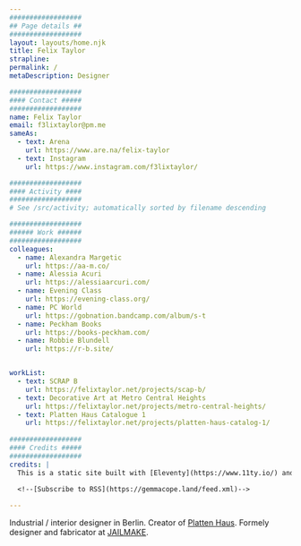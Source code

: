 ```yaml
---
##################
## Page details ##
##################
layout: layouts/home.njk
title: Felix Taylor
strapline: 
permalink: /
metaDescription: Designer

##################
#### Contact #####
##################
name: Felix Taylor
email: f3lixtaylor@pm.me
sameAs:
  - text: Arena
    url: https://www.are.na/felix-taylor
  - text: Instagram
    url: https://www.instagram.com/f3lixtaylor/

##################
#### Activity ####
##################
# See /src/activity; automatically sorted by filename descending

##################
###### Work ######
##################
colleagues:
  - name: Alexandra Margetic
    url: https://aa-m.co/
  - name: Alessia Acuri 
    url: https://alessiaarcuri.com/
  - name: Evening Class
    url: https://evening-class.org/
  - name: PC World
    url: https://gobnation.bandcamp.com/album/s-t
  - name: Peckham Books
    url: https://books-peckham.com/
  - name: Robbie Blundell
    url: https://r-b.site/


workList:
  - text: SCRAP B
    url: https://felixtaylor.net/projects/scap-b/
  - text: Decorative Art at Metro Central Heights
    url: https://felixtaylor.net/projects/metro-central-heights/
  - text: Platten Haus Catalogue 1
    url: https://felixtaylor.net/projects/platten-haus-catalog-1/
    
##################
#### Credits #####
##################
credits: |
  This is a static site built with [Eleventy](https://www.11ty.io/) and [Arena](https://www.are.na/) by Piper Haywood. If you’re interested, you can check out the [Github repo](https://github.com/GemCopeland/personal-website). Your data isn’t collected when using this site.

  <!--[Subscribe to RSS](https://gemmacope.land/feed.xml)-->
  
---
```


Industrial / interior designer in Berlin. Creator of [Platten Haus](https://www.instagram.com/platten.haus/). Formely designer and fabricator at [JAILMAKE](https://jailmake.com).